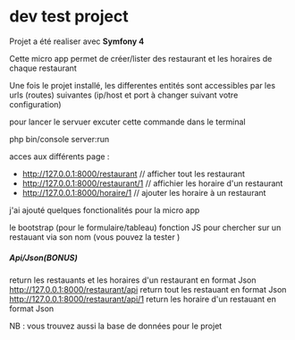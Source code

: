 dev test project 
===============

Projet a été realiser avec  **Symfony 4** 

Cette micro app permet de créer/lister des restaurant et les horaires de chaque restaurant

Une fois le projet installé, les differentes entités sont accessibles par les urls (routes) suivantes (ip/host et port à changer suivant votre configuration)

pour lancer le servuer excuter cette commande dans le terminal 

php bin/console server:run

acces aux différents page :

- http://127.0.0.1:8000/restaurant // afficher tout les restaurant
- http://127.0.0.1:8000/restaurant/1 // affichier les horaire d'un restaurant
- http://127.0.0.1:8000/horaire/1    // ajouter les horaire à un restaurant


j'ai ajouté quelques fonctionalités pour la micro app

le bootstrap (pour le formulaire/tableau)
fonction JS pour chercher sur un restauant via son nom (vous pouvez la tester ) 

##### Api/Json(BONUS) 
return  les restauants et les horaires d'un restaurant en format Json
http://127.0.0.1:8000/restaurant/api return tout les restauant en format Json
http://127.0.0.1:8000/restaurant/api/1  return les horaire d'un restauant en format Json

NB : vous trouvez aussi la base de données pour le projet